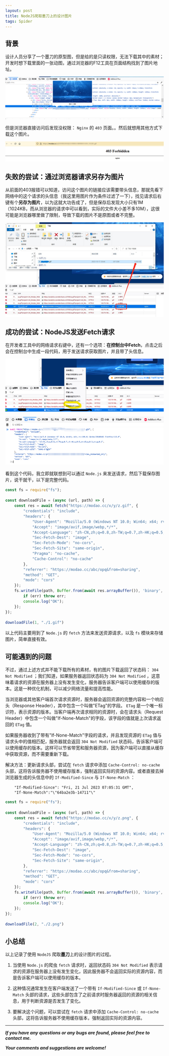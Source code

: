 ```yaml
---
layout: post
title: NodeJS爬取墨刀上的设计图片
tags: Spider
---
```


## 背景

设计人员分享了一个墨刀的原型图，但是给的是只读权限，无法下载其中的素材；开发时想下载里面的一张动图，通过浏览器的F12工具在页面结构找到了图片地址。

![2023-10-21-1-HTML.jpg](https://github.com/heartsuit/heartsuit.github.io/raw/master/pictures/2023-10-21-1-HTML.jpg)

但是浏览器直接访问后发现没权限： `Nginx` 的 `403` 页面。。然后就想用其他方式下载这个图片。

![2023-10-21-2-Nginx.jpg](https://github.com/heartsuit/heartsuit.github.io/raw/master/pictures/2023-10-21-2-Nginx.jpg)

## 失败的尝试：通过浏览器请求另存为图片

从前面的403报错可以知道，访问这个图片的链接应该需要带头信息，那就先看下网络中的这个请求的头信息（我这里用图片作为条件过滤了一下），找见请求后右键有个**另存为图片**，以为这就大功告成了，但是保存后发现大小只有1M（1024KB，而从浏览器的请求中可以看到，实际的文件大小差不多10M），这很可能是浏览器哪里做了限制，导致下载的图片不是原图或者不完整。

![2023-10-21-3-Save.jpg](https://github.com/heartsuit/heartsuit.github.io/raw/master/pictures/2023-10-21-3-Save.jpg)

## 成功的尝试：NodeJS发送Fetch请求

在开发者工具中的网络请求右键中，还有一个选项：**在控制台中Fetch**，点击之后会在控制台中生成一段代码，用于发送请求获取图片，并且带了头信息。

![2023-10-21-4-Fetch.png](https://github.com/heartsuit/heartsuit.github.io/raw/master/pictures/2023-10-21-4-Fetch.png)

![2023-10-21-5-Console.jpg](https://github.com/heartsuit/heartsuit.github.io/raw/master/pictures/2023-10-21-5-Console.jpg)

看到这个代码，我立即就联想到可以通过 `Node.js` 来发送请求，然后下载保存图片，说干就干，以下是完整代码。

```javascript
const fs = require("fs");

const downloadFile = (async (url, path) => {
    const res = await fetch("https://modao.cc/x/y/z.gif", {
        "credentials": "include",
        "headers": {
            "User-Agent": "Mozilla/5.0 (Windows NT 10.0; Win64; x64; rv:109.0) Gecko/20100101 Firefox/118.0",
            "Accept": "image/avif,image/webp,*/*",
            "Accept-Language": "zh-CN,zh;q=0.8,zh-TW;q=0.7,zh-HK;q=0.5,en-US;q=0.3,en;q=0.2",
            "Sec-Fetch-Dest": "image",
            "Sec-Fetch-Mode": "no-cors",
            "Sec-Fetch-Site": "same-origin",
            "Pragma": "no-cache",
            "Cache-Control": "no-cache"
        },
        "referrer": "https://modao.cc/abc/opq&from=sharing",
        "method": "GET",
        "mode": "cors"
    });
    fs.writeFile(path, Buffer.from(await res.arrayBuffer()), 'binary', function(err) {
        if (err) throw err;
        console.log("OK");
    });
});

downloadFile(1, "./1.gif")
```

以上代码主要用到了 `Node.js` 的 `fetch` 方法来发送资源请求，以及 `fs` 模块来存储图片，简单直接有效。

## 可能遇到的问题

不过，通过上述方式并不能下载所有的素材，有的图片下载返回了状态码： `304 Not Modified` ；我们知道，如果服务器返回状态码为 `304 Not Modified` ，这意味着请求的资源在服务器上没有发生变化，服务器告诉客户端可以使用缓存的版本。这是一种优化机制，可以减少网络流量和提高性能。

当浏览器或其他客户端首次请求资源时，服务器会返回资源的完整内容和一个响应头（Response Header），其中包含一个叫做"ETag"的字段。 `ETag` 是一个唯一标识符，表示资源的版本。当客户端再次请求相同的资源时，会在请求头（Request Header）中包含一个叫做"If-None-Match"的字段，该字段的值就是上次请求返回的 `ETag` 值。

如果服务器收到了带有"If-None-Match"字段的请求，并且发现资源的 `ETag` 值与请求头中的值相匹配，服务器就会返回 `304 Not Modified` 状态码，告诉客户端可以使用缓存的版本。这样可以节省带宽和服务器资源，因为客户端可以直接从缓存中获取资源，而不需要重新下载。

解决方法：更新请求头部，尝试在 `fetch` 请求中添加 `Cache-Control: no-cache` 头部，这将告诉服务器不使用缓存版本，强制返回实际的资源内容。或者直接去掉浏览器生成的头信息中的 `If-Modified-Since` 与 `If-None-Match` ：

```
    "If-Modified-Since": "Fri, 21 Jul 2023 07:05:31 GMT",
    "If-None-Match":"\"64ba2e3b-14711"\"
```

```javascript
const fs = require("fs");

const downloadFile = (async (url, path) => {
    const res = await fetch("https://modao.cc/x/y/z.png", {
        "credentials": "include",
        "headers": {
            "User-Agent": "Mozilla/5.0 (Windows NT 10.0; Win64; x64; rv:109.0) Gecko/20100101 Firefox/118.0",
            "Accept": "image/avif,image/webp,*/*",
            "Accept-Language": "zh-CN,zh;q=0.8,zh-TW;q=0.7,zh-HK;q=0.5,en-US;q=0.3,en;q=0.2",
            "Sec-Fetch-Dest": "image",
            "Sec-Fetch-Mode": "no-cors",
            "Sec-Fetch-Site": "same-origin",
        },
        "referrer": "https://modao.cc/abc/opq&from=sharing",
        "method": "GET",
        "mode": "cors"
    });
    fs.writeFile(path, Buffer.from(await res.arrayBuffer()), 'binary', function(err) {
        if (err) throw err;
        console.log("OK");
    });
});

downloadFile(2, "./2.png")
```

## 小总结

以上记录了使用 `NodeJS` 爬取**墨刀**上的设计图片的过程。

1. 当使用 `Node.js` 的爬虫 `fetch` 请求时，返回状态码 `304 Not Modified` 表示请求的资源在服务器上没有发生变化，因此服务器不会返回实际的资源内容，而是告诉客户端可以使用缓存的版本。

2. 这种情况通常发生在客户端发送了一个带有 `If-Modified-Since` 或 `If-None-Match` 头部的请求，这些头部包含了之前请求时服务器返回的资源的相关信息，用于判断资源是否发生了变化。

3. 要解决这个问题，可以尝试在 `fetch` 请求中添加 `Cache-Control: no-cache` 头部，这将告诉服务器不使用缓存版本，强制返回实际的资源内容。

---

**_If you have any questions or any bugs are found, please feel free to contact me._**

**_Your comments and suggestions are welcome!_**
